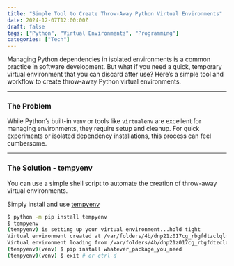 ```yaml
---
title: "Simple Tool to Create Throw-Away Python Virtual Environments"
date: 2024-12-07T12:00:00Z
draft: false
tags: ["Python", "Virtual Environments", "Programming"]
categories: ["Tech"]
---
```


Managing Python dependencies in isolated environments is a common practice in software development. But what if you need a quick, temporary virtual environment that you can discard after use? Here’s a simple tool and workflow to create throw-away Python virtual environments.

---

### **The Problem**

While Python’s built-in `venv` or tools like `virtualenv` are excellent for managing environments, they require setup and cleanup. For quick experiments or isolated dependency installations, this process can feel cumbersome.

---

### **The Solution** - tempyenv

You can use a simple shell script to automate the creation of throw-away virtual environments.

Simply install and use [tempyenv](https://github.com/outbit/tempyenv)

```bash
$ python -m pip install tempyenv
$ tempyenv
(tempyenv) is setting up your virtual environment...hold tight
Virtual environment created at /var/folders/4b/dnp21z017cg_rbgfdtzclqlm0000gn/T/tmpacwjkg5z/venv
Virtual environment loading from /var/folders/4b/dnp21z017cg_rbgfdtzclqlm0000gn/T/tmpacwjkg5z/venv
(tempyenv)(venv) $ pip install whatever_package_you_need
(tempyenv)(venv) $ exit # or ctrl-d
```